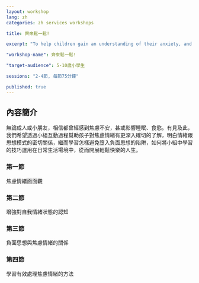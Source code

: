 ```yaml
---
layout: workshop
lang: zh
categories: zh services workshops

title: 齊來鬆一鬆!

excerpt: "To help children gain an understanding of their anxiety, and how to manage stressful emotions in their daily life."

"workshop-name": 齊來鬆一鬆!

"target-audience": 5-10歲小學生

sessions: "2-4節, 每節75分鐘"

published: true
---
```


## 內容簡介
無論成人或小朋友，相信都曾經感到焦慮不安，甚或影響睡眠、食慾。有見及此，我們希望透過小組互動過程幫助孩子對焦慮情緒有更深入確切的了解，明白情緒跟思想模式的密切關係，繼而學習怎樣避免墮入負面思想的陷阱，如何將小組中學習的技巧運用在日常生活場境中，從而開展輕鬆快樂的人生。

### 第一節
焦慮情緒面面觀

### 第二節
增強對自我情緒狀態的認知

### 第三節
負面思想與焦慮情緒的關係

### 第四節
學習有效處理焦慮情緒的方法